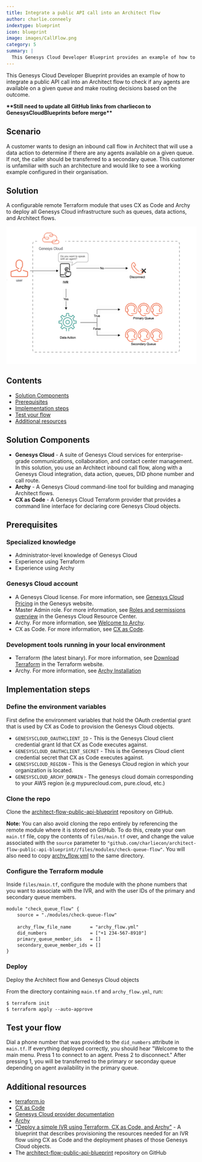 ```yaml
---
title: Integrate a public API call into an Architect flow
author: charlie.conneely
indextype: blueprint
icon: blueprint
image: images/CallFlow.png
category: 5
summary: |
  This Genesys Cloud Developer Blueprint provides an example of how to integrate a public API call into an Architect flow to check if any agents are available on a given queue and make routing decisions based on the outcome. 
--- 
```


This Genesys Cloud Developer Blueprint provides an example of how to integrate a public API call into an Architect flow to check if any agents are available on a given queue and make routing decisions based on the outcome.

**\*\*Still need to update all GitHub links from charliecon to GenesysCloudBlueprints before merge\*\***

## Scenario 

A customer wants to design an inbound call flow in Architect that will use a data action to determine if there are any agents available on a given queue. If not, the caller should be transferred to a secondary queue. This customer is unfamiliar with such an architecture and would like to see a working example configured in their organisation. 

## Solution

A configurable remote Terraform module that uses CX as Code and Archy to deploy all Genesys Cloud infrastructure such as queues, data actions, and Architect flows. 

![Integrate a public API call into an Architect flow](images/CallFlow.png "Integrate a public API call into an Architect flow")

## Contents

* [Solution Components](#solution-components "Goes to the Solution Components section")
* [Prerequisites](#prerequisites "Goes to the Prerequisites section")
* [Implementation steps](#implementation-steps "Goes to the Implementation steps section")
* [Test your flow](#test-your-flow "Goes to the testing section")
* [Additional resources](#additional-resources "Goes to the Additional resources section")

## Solution Components

* **Genesys Cloud** - A suite of Genesys Cloud services for enterprise-grade communications, collaboration, and contact center management. In this solution, you use an Architect inbound call flow, along with a Genesys Cloud integration, data action, queues, DID phone number and call route.
* **Archy** - A Genesys Cloud command-line tool for building and managing Architect flows.
* **CX as Code** - A Genesys Cloud Terraform provider that provides a command line interface for declaring core Genesys Cloud objects.

## Prerequisites

### Specialized knowledge

* Administrator-level knowledge of Genesys Cloud
* Experience using Terraform
* Experience using Archy

### Genesys Cloud account

* A Genesys Cloud license. For more information, see [Genesys Cloud Pricing](https://www.genesys.com/pricing "Opens the Genesys Cloud pricing page") in the Genesys website.
* Master Admin role. For more information, see [Roles and permissions overview](https://help.mypurecloud.com/?p=24360 "Opens the Roles and permissions overview article") in the Genesys Cloud Resource Center.
* Archy. For more information, see [Welcome to Archy](https://developer.genesys.cloud/devapps/archy/ "Goes to the Welcome to Archy page").
* CX as Code. For more information, see [CX as Code](https://developer.genesys.cloud/api/rest/CX-as-Code/ "Opens the CX as Code page").

### Development tools running in your local environment
- Terraform (the latest binary). For more information, see [Download Terraform](https://www.terraform.io/downloads.html "Opens the Download Terraform page") in the Terraform website.
- Archy. For more information, see [Archy Installation](https://developer.genesys.cloud/devapps/archy/install "Opens the Archy Installation page") 

## Implementation steps

### Define the environment variables

First define the environment variables that hold the OAuth credential grant that is used by CX as Code to provision the Genesys Cloud objects.

- `GENESYSCLOUD_OAUTHCLIENT_ID` - This is the Genesys Cloud client credential grant Id that CX as Code executes against.
- `GENESYSCLOUD_OAUTHCLIENT_SECRET` - This is the Genesys Cloud client credential secret that CX as Code executes against.
- `GENESYSCLOUD_REGION` - This is the Genesys Cloud region in which your organization is located.
- `GENESYSCLOUD_ARCHY_DOMAIN` - The genesys cloud domain corresponding to your AWS region (e.g mypurecloud.com, pure.cloud, etc.)

### Clone the repo

Clone the [architect-flow-public-api-blueprint](https://github.com/charliecon/architect-flow-public-api-blueprint) repository on GitHub.

**Note:** You can also avoid cloning the repo entirely by referencing the remote module where it is stored on GitHub. To do this, create your own `main.tf` file, copy the contents of `files/main.tf` over, and change the value associated with the `source` parameter to `"github.com/charliecon/architect-flow-public-api-blueprint//files/modules/check-queue-flow"`. You will also need to copy [archy_flow.yml](https://github.com/charliecon/architect-flow-public-api-blueprint/blob/main/files/archy_flow.yml) to the same directory. 

### Configure the Terraform module

Inside `files/main.tf`, configure the module with the phone numbers that you want to associate with the IVR, and with the user IDs of the primary and secondary queue members.
 
```hcl
module "check_queue_flow" {
    source = "./modules/check-queue-flow"

    archy_flow_file_name       = "archy_flow.yml"
    did_numbers                = ["+1 234-567-8910"]
    primary_queue_member_ids   = []
    secondary_queue_member_ids = []
}
```

### Deploy

Deploy the Architect flow and Genesys Cloud objects

From the directory containing `main.tf` and `archy_flow.yml`, run:

```console
$ terraform init
$ terraform apply --auto-approve
```

## Test your flow

Dial a phone number that was provided to the `did_numbers` attribute in `main.tf`. If everything deployed correctly, you should hear "Welcome to the main menu. Press 1 to connect to an agent. Press 2 to disconnect." After pressing 1, you will be transferred to the primary or seconday queue depending on agent availability in the primary queue. 

## Additional resources

* [terraform.io](https://terraform.io "Opens www.terraform.io") 
* [CX as Code](https://developer.genesys.cloud/api/rest/CX-as-Code/ "Opens the CX as Code page in the dev center") 
* [Genesys Cloud provider documentation](https://registry.terraform.io/providers/MyPureCloud/genesyscloud/latest/docs "Opens the Genesys Cloud provider docs on registry.terraform.io") 
* [Archy](https://developer.genesys.cloud/devapps/archy/ "Opens the Archy documentation in the dev center") 
* ["Deploy a simple IVR using Terraform, CX as Code, and Archy"](https://developer.genesys.cloud/blueprints/simple-ivr-deploy-with-cx-as-code-blueprint/ "Opens a blueprint on the dev center") - A blueprint that describes provisioning the resources needed for an IVR flow using CX as Code and the deployment phases of those Genesys Cloud objects. 
* The [architect-flow-public-api-blueprint](https://github.com/charliecon/architect-flow-public-api-blueprint "Opens the project repository on GitHub") repository on GitHub